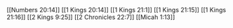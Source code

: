 [[Numbers 20:14]]
[[1 Kings 20:14]]
[[1 Kings 21:1]]
[[1 Kings 21:15]]
[[1 Kings 21:16]]
[[2 Kings 9:25]]
[[2 Chronicles 22:7]]
[[Micah 1:13]]
